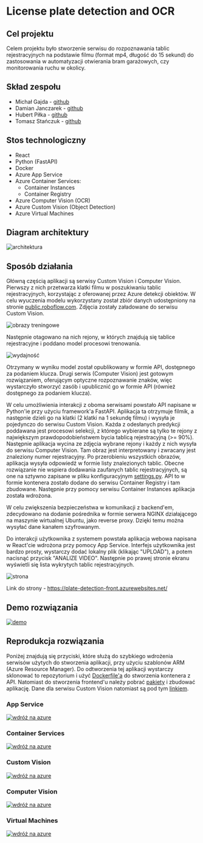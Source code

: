 # License plate detection and OCR

## Cel projektu

Celem projektu było stworzenie serwisu do rozpoznawania tablic rejestracyjnych na podstawie filmu (format mp4, długość do 15 sekund) do zastosowania w automatyzacji otwierania bram garażowych, czy monitorowania ruchu w okolicy.

## Skład zespołu

* Michał Gajda - [github](https://github.com/michauga)
* Damian Janczarek - [github](https://github.com/janczarek99)
* Hubert Piłka - [github](https://github.com/MrBallOG)
* Tomasz Stańczuk - [github](https://github.com/TommyV2)

## Stos technologiczny

* React
* Python (FastAPI)
* Docker
* Azure App Service
* Azure Container Services:
  * Container Instances
  * Container Registry
* Azure Computer Vision (OCR)
* Azure Custom Vision (Object Detection)
* Azure Virtual Machines

## Diagram architektury

![architektura](resources/architecture/architecture.svg)

## Sposób działania

Główną częścią aplikacji są serwisy Custom Vision i Computer Vision. Pierwszy z nich przetwarza klatki filmu w poszukiwaniu tablic rejestracyjnych, korzystając z oferowanej przez Azure detekcji obiektów. W celu wyuczenia modelu wykorzystany został zbiór danych udostępniony na stronie [public.roboflow.com](https://public.roboflow.com/object-detection/license-plates-us-eu). Zdjęcia zostały załadowane do serwisu Custom Vision.

![obrazy treningowe](resources/images/training-images.png)

Następnie otagowano na nich rejony, w których znajdują się tablice rejestracyjne i poddano model procesowi trenowania.

![wydajność](resources/images/performance.png)

Otrzymany w wyniku model został opublikowany w formie API, dostępnego za podaniem klucza. Drugi serwis (Computer Vision) jest gotowym rozwiązaniem, oferującym optyczne rozpoznawanie znaków, więc wystarczyło stworzyć zasób i upublicznić go w formie API (również dostępnego za podaniem klucza).

W celu umożliwienia interakcji z oboma serwisami powstało API napisane w Python'ie przy użyciu framework'a FastAPI. Aplikacja ta otrzymuje filmik, a następnie dzieli go na klatki (2 klatki na 1 sekundę filmu) i wysyła je pojedynczo do serwisu Custom Vision. Każda z odesłanych predykcji poddawana jest procesowi selekcji, z którego wybierane są tylko te rejony z największym prawdopodobieństwem bycia tablicą rejestracyjną (>= 90%). Następnie aplikacja wycina ze zdjęcia wybrane rejony i każdy z nich wysyła do serwisu Computer Vision. Tam obraz jest interpretowany i zwracany jest znaleziony numer rejestracyjny. Po przerobieniu wszystkich obrazów, aplikacja wysyła odpowiedź w formie listy znalezionych tablic. Obecne rozwiązanie nie wspiera dodawania zaufanych tablic rejestracyjnych, są one na sztywno zapisane w pliku konfiguracyjnym [settings.py](backend/src/settings.py). API to w formie kontenera zostało dodane do serwisu Container Registry i tam zbudowane. Następnie przy pomocy serwisu Container Instances aplikacja została wdrożona.

W celu zwiększenia bezpieczeństwa w komunikacji z backend'em, zdecydowano na dodanie pośrednika w formie serwera NGINX działającego na maszynie wirtualnej Ubuntu, jako reverse proxy. Dzięki temu można wysyłać dane kanałem szyfrowanym.

Do interakcji użytkownika z systemem powstała aplikacja webowa napisana w React'cie wdrożona przy pomocy App Service. Interfejs użytkownika jest bardzo prosty, wystarczy dodać lokalny plik (klikając "UPLOAD"), a potem nacisnąć przycisk "ANALIZE VIDEO". Następnie po prawej stronie ekranu wyświetli się lista wykrytych tablic rejestracyjnych.

![strona](resources/images/website.png)

Link do strony - <https://plate-detection-front.azurewebsites.net/>

## Demo rozwiązania

[![demo](resources/images/thumbnail.png)](https://www.youtube.com/watch?v=aSBm_2dLl_I)

## Reprodukcja rozwiązania

Poniżej znajdują się przyciski, które służą do szybkiego wdrożenia serwisów użytych do stworzenia aplikacji, przy użyciu szablonów ARM (Azure Resource Manager). Do odtworzenia tej aplikacji wystarczy sklonować to repozytorium i użyć [Dockerfile'a](backend/Dockerfile) do stworzenia kontenera z API. Natomiast do stworzenia frontend'u należy pobrać [pakiety](frontend/package.json) i zbudować aplikację. Dane dla serwisu Custom Vision natomiast są pod tym [linkiem](https://public.roboflow.com/object-detection/license-plates-us-eu).

### App Service

[![wdróż na azure](https://aka.ms/deploytoazurebutton)](https://portal.azure.com/#create/Microsoft.Template/uri/https%3A%2F%2Fraw.githubusercontent.com%2Fjanczarek99%2Fsign-language-classification%2Fmain%2Fresources%2Fazure-deploy-templates%2Fcontainers-template.json)

### Container Services

[![wdróż na azure](https://aka.ms/deploytoazurebutton)](https://portal.azure.com/#create/Microsoft.Template/uri/https%3A%2F%2Fraw.githubusercontent.com%2Fjanczarek99%2Fsign-language-classification%2Fmain%2Fresources%2Fazure-deploy-templates%2Fcontainers-template.json)

### Custom Vision

[![wdróż na azure](https://aka.ms/deploytoazurebutton)](https://portal.azure.com/#create/Microsoft.Template/uri/https%3A%2F%2Fraw.githubusercontent.com%2Fjanczarek99%2Fsign-language-classification%2Fmain%2Fresources%2Fazure-deploy-templates%2Fcustom-vision-template.json)

### Computer Vision

[![wdróż na azure](https://aka.ms/deploytoazurebutton)](https://portal.azure.com/#create/Microsoft.Template/uri/https%3A%2F%2Fraw.githubusercontent.com%2Fjanczarek99%2Fsign-language-classification%2Fmain%2Fresources%2Fazure-deploy-templates%2Fcontainers-template.json)

### Virtual Machines

[![wdróż na azure](https://aka.ms/deploytoazurebutton)](https://portal.azure.com/#create/Microsoft.Template/uri/https%3A%2F%2Fraw.githubusercontent.com%2Fjanczarek99%2Fsign-language-classification%2Fmain%2Fresources%2Fazure-deploy-templates%2Fcontainers-template.json)
